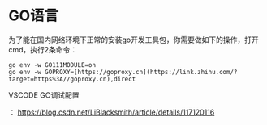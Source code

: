 # GO语言



为了能在国内网络环境下正常的安装go开发工具包，你需要做如下的操作，打开cmd，执行2条命令：

```
go env -w GO111MODULE=on
go env -w GOPROXY=[https://goproxy.cn](https://link.zhihu.com/?target=https%3A//goproxy.cn),direct
```

VSCODE GO调试配置

： https://blog.csdn.net/LiBlacksmith/article/details/117120116



